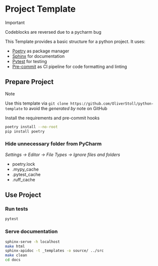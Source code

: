 # Project Template
> [!IMPORTANT]
> Codeblocks are reversed due to a pycharm bug

This Template provides a basic structure for a python project.
It uses:
- [Poetry](https://python-poetry.org/) as package manager
- [Sphinx](https://www.sphinx-doc.org/en/master/) for documentation
- [Pytest](https://docs.pytest.org/en/stable/) for testing
- [Pre-commit](https://pre-commit.com/) as CI pipeline for code formatting and linting

## Prepare Project
> [!NOTE]
> Use this template via `git clone https://github.com/OliverStoll/python-template` to avoid the *generated by* note on GitHub 

Install the requirements and pre-commit hooks 
```bash
poetry install --no-root
pip install poetry
```

### Hide unnecessary folder from PyCharm
*Settings -> Editor -> File Types -> Ignore files and folders*
- poetry.lock
- .mypy_cache
- .pytest_cache
- .ruff_cache

## Use Project

### Run tests
```bash
pytest
```

### Serve documentation
```bash
sphinx-serve -h localhost
make html
sphinx-apidoc -t _templates -o source/ ../src
make clean
cd docs
```
